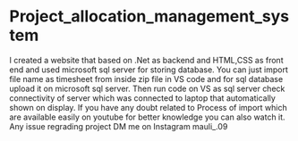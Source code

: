 # Project_allocation_management_system
I created a website that based on .Net as backend and HTML,CSS as front end and used microsoft sql server for storing database.
You can just import file name as timesheet from inside zip file in VS code and for sql database upload it on microsoft sql server.
Then run code on VS as sql server check connectivity of server which was connected to laptop that automatically shown on display.
If you have any doubt related to Process of import which are available easily on youtube for better knowledge you can also watch it.
Any issue regrading project DM me on Instagram mauli_.09
